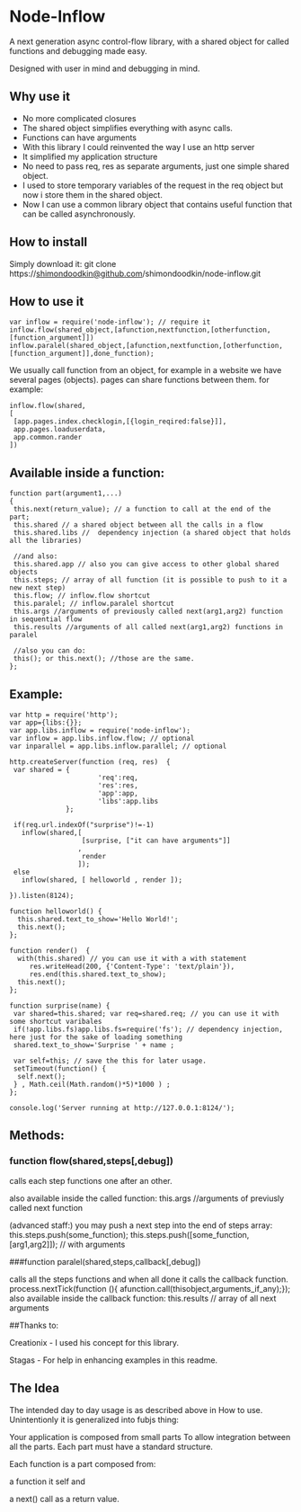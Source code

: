 # Node-Inflow
A next generation async control-flow library, with a shared object for called functions and debugging made easy.

Designed with user in mind and debugging in mind.

## Why use it
* No more complicated closures
* The shared object simplifies everything with async calls.
* Functions can have arguments
* With this library I could reinvented the way I use an http server
* It simplified my application structure
* No need to pass req, res as separate arguments, just one simple shared object.
* I used to store temporary variables of the request in the req object but now i store them in the shared object.
* Now I can use a common library object that contains useful function that can be called asynchronously.

## How to install
Simply download it:
    git clone https://shimondoodkin@github.com/shimondoodkin/node-inflow.git

## How to use it
    var inflow = require('node-inflow'); // require it
    inflow.flow(shared_object,[afunction,nextfunction,[otherfunction,[function_argument]])
    inflow.paralel(shared_object,[afunction,nextfunction,[otherfunction,[function_argument]],done_function);

We usually call function from an object,
for example in a website we have several pages (objects).
pages can share functions between them. for example:

    inflow.flow(shared,
    [
     [app.pages.index.checklogin,[{login_reqired:false}]],
     app.pages.loaduserdata,
     app.common.rander
    ])
    
## Available inside a function:

    function part(argument1,...)
    {
     this.next(return_value); // a function to call at the end of the part;
     this.shared // a shared object between all the calls in a flow
     this.shared.libs //  dependency injection (a shared object that holds all the libraries)
     
     //and also:
     this.shared.app // also you can give access to other global shared objects
     this.steps; // array of all function (it is possible to push to it a new next step)
     this.flow; // inflow.flow shortcut
     this.paralel; // inflow.paralel shortcut
     this.args //arguments of previously called next(arg1,arg2) function in sequential flow
     this.results //arguments of all called next(arg1,arg2) functions in paralel
     
     //also you can do:
     this(); or this.next(); //those are the same.
    };
    
## Example:
  
    var http = require('http');
    var app={libs:{}};
    var app.libs.inflow = require('node-inflow');
    var inflow = app.libs.inflow.flow; // optional
    var inparallel = app.libs.inflow.parallel; // optional
    
    http.createServer(function (req, res)  {
     var shared = { 
                          'req':req, 
                          'res':res, 
                          'app':app, 
                          'libs':app.libs
                  };
    
     if(req.url.indexOf("surprise")!=-1)
       inflow(shared,[
                      [surprise, ["it can have arguments"]]
                     ,
                      render
                     ]);
     else
       inflow(shared, [ helloworld , render ]);
    
    }).listen(8124);
    
    function helloworld() {
      this.shared.text_to_show='Hello World!';
      this.next();
    };
    
    function render()  {
      with(this.shared) // you can use it with a with statement   
         res.writeHead(200, {'Content-Type': 'text/plain'}), 
         res.end(this.shared.text_to_show);     
      this.next();
    };
    
    function surprise(name) {
     var shared=this.shared; var req=shared.req; // you can use it with some shortcut varibales 
     if(!app.libs.fs)app.libs.fs=require('fs'); // dependency injection, here just for the sake of loading something
     shared.text_to_show='Surprise ' + name ;
    
     var self=this; // save the this for later usage.
     setTimeout(function() {
      self.next();
     } , Math.ceil(Math.random()*5)*1000 ) ;
    };
    
    console.log('Server running at http://127.0.0.1:8124/');

## Methods:

### function flow(shared,steps[,debug])

calls each step functions one after an other.

also available inside the called function:
    this.args //arguments of previusly called next function

(advanced staff:) you may push a next step into the end of steps array:
    this.steps.push(some_function);
    this.steps.push([some_function,[arg1,arg2]]); // with arguments

###function paralel(shared,steps,callback[,debug])

calls all the steps functions and when all done it calls the callback function.
    process.nextTick(function (){ afunction.call(thisobject,arguments_if_any);});
also available inside the callback function:
    this.results // array of all next arguments

##Thanks to:

Creationix - I used his concept for this library.

Stagas - For help in enhancing examples in this readme.

## The Idea

The intended day to day usage is as described above in How to use.
Unintentionly it is generalized into fubjs thing:

Your application is composed from small parts To allow integration between all the parts.
Each part must have a standard structure.

Each function is a part composed from: 

 a function it self and

 a next() call as a return value.
